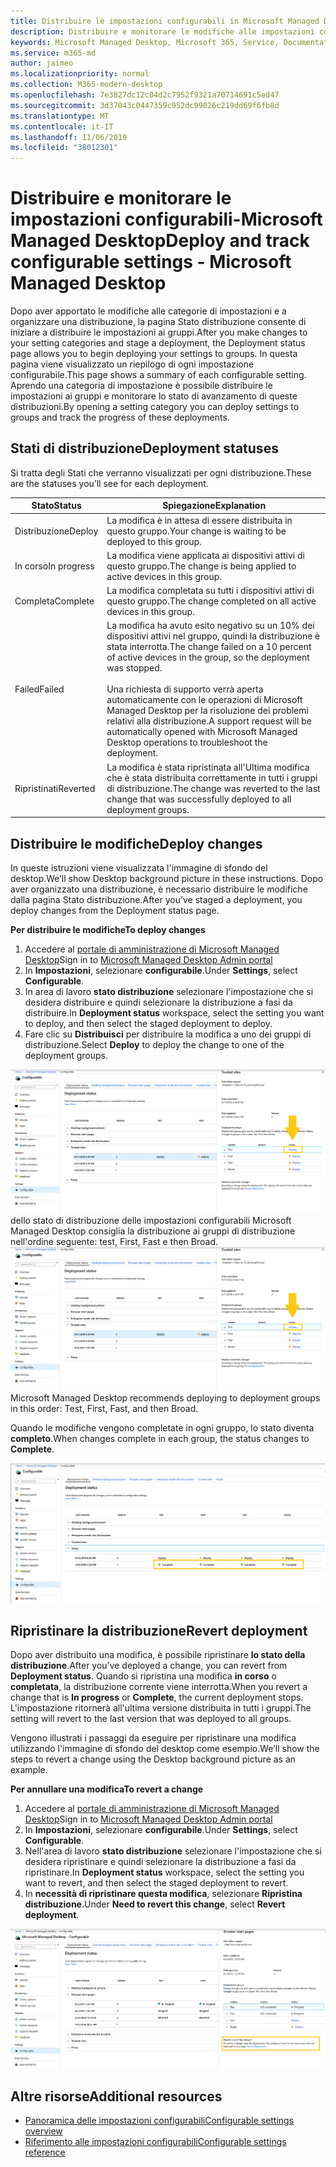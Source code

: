 ```yaml
---
title: Distribuire le impostazioni configurabili in Microsoft Managed Desktop
description: Distribuire e monitorare le modifiche alle impostazioni configurabili in Microsoft Managed Desktop.
keywords: Microsoft Managed Desktop, Microsoft 365, Service, Documentation, deploy, Deployment a fasi, impostazioni configurabili
ms.service: m365-md
author: jaimeo
ms.localizationpriority: normal
ms.collection: M365-modern-desktop
ms.openlocfilehash: 7e3827dc12c04d2c7952f9321a70714691c5ed47
ms.sourcegitcommit: 3d37043c0447359c952dc99026c219dd69f6fb8d
ms.translationtype: MT
ms.contentlocale: it-IT
ms.lasthandoff: 11/06/2019
ms.locfileid: "38012301"
---
```

# <a name="deploy-and-track-configurable-settings---microsoft-managed-desktop"></a><span data-ttu-id="8d6bb-104">Distribuire e monitorare le impostazioni configurabili-Microsoft Managed Desktop</span><span class="sxs-lookup"><span data-stu-id="8d6bb-104">Deploy and track configurable settings - Microsoft Managed Desktop</span></span>

<span data-ttu-id="8d6bb-105">Dopo aver apportato le modifiche alle categorie di impostazioni e a organizzare una distribuzione, la pagina Stato distribuzione consente di iniziare a distribuire le impostazioni ai gruppi.</span><span class="sxs-lookup"><span data-stu-id="8d6bb-105">After you make changes to your setting categories and stage a deployment, the Deployment status page allows you to begin deploying your settings to groups.</span></span> <span data-ttu-id="8d6bb-106">In questa pagina viene visualizzato un riepilogo di ogni impostazione configurabile.</span><span class="sxs-lookup"><span data-stu-id="8d6bb-106">This page shows a summary of each configurable setting.</span></span> <span data-ttu-id="8d6bb-107">Aprendo una categoria di impostazione è possibile distribuire le impostazioni ai gruppi e monitorare lo stato di avanzamento di queste distribuzioni.</span><span class="sxs-lookup"><span data-stu-id="8d6bb-107">By opening a setting category you can deploy settings to groups and track the progress of these deployments.</span></span>

## <a name="deployment-statuses"></a><span data-ttu-id="8d6bb-108">Stati di distribuzione</span><span class="sxs-lookup"><span data-stu-id="8d6bb-108">Deployment statuses</span></span> 

<span data-ttu-id="8d6bb-109">Si tratta degli Stati che verranno visualizzati per ogni distribuzione.</span><span class="sxs-lookup"><span data-stu-id="8d6bb-109">These are the statuses you’ll see for each deployment.</span></span>

<span data-ttu-id="8d6bb-110">Stato</span><span class="sxs-lookup"><span data-stu-id="8d6bb-110">Status</span></span>  | <span data-ttu-id="8d6bb-111">Spiegazione</span><span class="sxs-lookup"><span data-stu-id="8d6bb-111">Explanation</span></span> 
--- | --- 
<span data-ttu-id="8d6bb-112">Distribuzione</span><span class="sxs-lookup"><span data-stu-id="8d6bb-112">Deploy</span></span> | <span data-ttu-id="8d6bb-113">La modifica è in attesa di essere distribuita in questo gruppo.</span><span class="sxs-lookup"><span data-stu-id="8d6bb-113">Your change is waiting to be deployed to this group.</span></span>
<span data-ttu-id="8d6bb-114">In corso</span><span class="sxs-lookup"><span data-stu-id="8d6bb-114">In progress</span></span> | <span data-ttu-id="8d6bb-115">La modifica viene applicata ai dispositivi attivi di questo gruppo.</span><span class="sxs-lookup"><span data-stu-id="8d6bb-115">The change is being applied to active devices in this group.</span></span> 
<span data-ttu-id="8d6bb-116">Completa</span><span class="sxs-lookup"><span data-stu-id="8d6bb-116">Complete</span></span> | <span data-ttu-id="8d6bb-117">La modifica completata su tutti i dispositivi attivi di questo gruppo.</span><span class="sxs-lookup"><span data-stu-id="8d6bb-117">The change completed on all active devices in this group.</span></span> 
<span data-ttu-id="8d6bb-118">Failed</span><span class="sxs-lookup"><span data-stu-id="8d6bb-118">Failed</span></span> | <span data-ttu-id="8d6bb-119">La modifica ha avuto esito negativo su un 10% dei dispositivi attivi nel gruppo, quindi la distribuzione è stata interrotta.</span><span class="sxs-lookup"><span data-stu-id="8d6bb-119">The change failed on a 10 percent of active devices in the group, so the deployment was stopped.</span></span><br><br> <span data-ttu-id="8d6bb-120">Una richiesta di supporto verrà aperta automaticamente con le operazioni di Microsoft Managed Desktop per la risoluzione dei problemi relativi alla distribuzione.</span><span class="sxs-lookup"><span data-stu-id="8d6bb-120">A support request will be automatically opened with Microsoft Managed Desktop operations to troubleshoot the deployment.</span></span> 
<span data-ttu-id="8d6bb-121">Ripristinati</span><span class="sxs-lookup"><span data-stu-id="8d6bb-121">Reverted</span></span> | <span data-ttu-id="8d6bb-122">La modifica è stata ripristinata all'Ultima modifica che è stata distribuita correttamente in tutti i gruppi di distribuzione.</span><span class="sxs-lookup"><span data-stu-id="8d6bb-122">The change was reverted to the last change that was successfully deployed to all deployment groups.</span></span>

## <a name="deploy-changes"></a><span data-ttu-id="8d6bb-123">Distribuire le modifiche</span><span class="sxs-lookup"><span data-stu-id="8d6bb-123">Deploy changes</span></span>

<span data-ttu-id="8d6bb-124">In queste istruzioni viene visualizzata l'immagine di sfondo del desktop.</span><span class="sxs-lookup"><span data-stu-id="8d6bb-124">We’ll show Desktop background picture in these instructions.</span></span> <span data-ttu-id="8d6bb-125">Dopo aver organizzato una distribuzione, è necessario distribuire le modifiche dalla pagina Stato distribuzione.</span><span class="sxs-lookup"><span data-stu-id="8d6bb-125">After you’ve staged a deployment, you deploy changes from the Deployment status page.</span></span> 

<span data-ttu-id="8d6bb-126">**Per distribuire le modifiche**</span><span class="sxs-lookup"><span data-stu-id="8d6bb-126">**To deploy changes**</span></span>

1. <span data-ttu-id="8d6bb-127">Accedere al [portale di amministrazione di Microsoft Managed Desktop](https://aka.ms/mwaasportal)</span><span class="sxs-lookup"><span data-stu-id="8d6bb-127">Sign in to [Microsoft Managed Desktop Admin portal](https://aka.ms/mwaasportal)</span></span>
2. <span data-ttu-id="8d6bb-128">In **Impostazioni**, selezionare **configurabile**.</span><span class="sxs-lookup"><span data-stu-id="8d6bb-128">Under **Settings**, select **Configurable**.</span></span>
3. <span data-ttu-id="8d6bb-129">In area di lavoro **stato distribuzione** selezionare l'impostazione che si desidera distribuire e quindi selezionare la distribuzione a fasi da distribuire.</span><span class="sxs-lookup"><span data-stu-id="8d6bb-129">In **Deployment status** workspace, select the setting you want to deploy, and then select the staged deployment to deploy.</span></span>
4. <span data-ttu-id="8d6bb-130">Fare clic su **Distribuisci** per distribuire la modifica a uno dei gruppi di distribuzione.</span><span class="sxs-lookup"><span data-stu-id="8d6bb-130">Select **Deploy** to deploy the change to one of the deployment groups.</span></span>

<span data-ttu-id="8d6bb-131">![Panoramica](images/1deployedit.png) dello stato di distribuzione delle impostazioni configurabili Microsoft Managed Desktop consiglia la distribuzione ai gruppi di distribuzione nell'ordine seguente: test, First, Fast e then Broad.</span><span class="sxs-lookup"><span data-stu-id="8d6bb-131">![Configurable settings deployment status overview](images/1deployedit.png) Microsoft Managed Desktop recommends deploying to deployment groups in this order: Test, First, Fast, and then Broad.</span></span> 

<span data-ttu-id="8d6bb-132">Quando le modifiche vengono completate in ogni gruppo, lo stato diventa **completo**.</span><span class="sxs-lookup"><span data-stu-id="8d6bb-132">When changes complete in each group, the status changes to **Complete**.</span></span>

![Completamento della distribuzione delle impostazioni configurabili](images/2completeedit.png)

## <a name="revert-deployment"></a><span data-ttu-id="8d6bb-134">Ripristinare la distribuzione</span><span class="sxs-lookup"><span data-stu-id="8d6bb-134">Revert deployment</span></span>

<span data-ttu-id="8d6bb-135">Dopo aver distribuito una modifica, è possibile ripristinare **lo stato della distribuzione**.</span><span class="sxs-lookup"><span data-stu-id="8d6bb-135">After you’ve deployed a change, you can revert from **Deployment status**.</span></span> <span data-ttu-id="8d6bb-136">Quando si ripristina una modifica **in corso** o **completata**, la distribuzione corrente viene interrotta.</span><span class="sxs-lookup"><span data-stu-id="8d6bb-136">When you revert a change that is **In progress** or **Complete**, the current deployment stops.</span></span> <span data-ttu-id="8d6bb-137">L'impostazione ritornerà all'ultima versione distribuita in tutti i gruppi.</span><span class="sxs-lookup"><span data-stu-id="8d6bb-137">The setting will revert to the last version that was deployed to all groups.</span></span> 

<span data-ttu-id="8d6bb-138">Vengono illustrati i passaggi da eseguire per ripristinare una modifica utilizzando l'immagine di sfondo del desktop come esempio.</span><span class="sxs-lookup"><span data-stu-id="8d6bb-138">We’ll show the steps to revert a change using the Desktop background picture as an example.</span></span> 

<span data-ttu-id="8d6bb-139">**Per annullare una modifica**</span><span class="sxs-lookup"><span data-stu-id="8d6bb-139">**To revert a change**</span></span>
1. <span data-ttu-id="8d6bb-140">Accedere al [portale di amministrazione di Microsoft Managed Desktop](https://aka.ms/mwaasportal)</span><span class="sxs-lookup"><span data-stu-id="8d6bb-140">Sign in to [Microsoft Managed Desktop Admin portal](https://aka.ms/mwaasportal)</span></span>
2. <span data-ttu-id="8d6bb-141">In **Impostazioni**, selezionare **configurabile**.</span><span class="sxs-lookup"><span data-stu-id="8d6bb-141">Under **Settings**, select **Configurable**.</span></span>
3. <span data-ttu-id="8d6bb-142">Nell'area di lavoro **stato distribuzione** selezionare l'impostazione che si desidera ripristinare e quindi selezionare la distribuzione a fasi da ripristinare.</span><span class="sxs-lookup"><span data-stu-id="8d6bb-142">In **Deployment status** workspace, select the setting you want to revert, and then select the staged deployment to revert.</span></span>
4. <span data-ttu-id="8d6bb-143">In **necessità di ripristinare questa modifica**, selezionare **Ripristina distribuzione**.</span><span class="sxs-lookup"><span data-stu-id="8d6bb-143">Under **Need to revert this change**, select **Revert deployment**.</span></span>

![Ripristinare la distribuzione delle impostazioni configurabili](images/3revert.png) 

## <a name="additional-resources"></a><span data-ttu-id="8d6bb-145">Altre risorse</span><span class="sxs-lookup"><span data-stu-id="8d6bb-145">Additional resources</span></span>
- [<span data-ttu-id="8d6bb-146">Panoramica delle impostazioni configurabili</span><span class="sxs-lookup"><span data-stu-id="8d6bb-146">Configurable settings overview</span></span>](config-setting-overview.md)
- [<span data-ttu-id="8d6bb-147">Riferimento alle impostazioni configurabili</span><span class="sxs-lookup"><span data-stu-id="8d6bb-147">Configurable settings reference</span></span>](config-setting-ref.md) 
